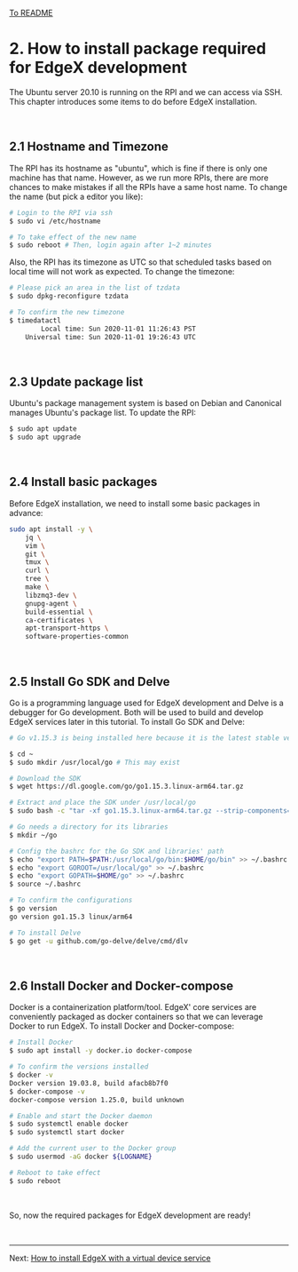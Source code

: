 [To README](README.md)

# 2. How to install package required for EdgeX development

The Ubuntu server 20.10 is running on the RPI and we can access via SSH. This chapter introduces some items to do before EdgeX installation. 

<br/>

## 2.1 Hostname and Timezone

The RPI has its hostname as "ubuntu", which is fine if there is only one machine has that name. However, as we run more RPIs, there are more chances to make mistakes if all the RPIs have a same host name. To change the name (but pick a editor you like):
```sh
# Login to the RPI via ssh
$ sudo vi /etc/hostname

# To take effect of the new name
$ sudo reboot # Then, login again after 1~2 minutes
```

Also, the RPI has its timezone as UTC so that scheduled tasks based on local time will not work as expected. To change the timezone:
```sh
# Please pick an area in the list of tzdata
$ sudo dpkg-reconfigure tzdata

# To confirm the new timezone
$ timedatactl
        Local time: Sun 2020-11-01 11:26:43 PST     
    Universal time: Sun 2020-11-01 19:26:43 UTC     
```

<br/>

## 2.3 Update package list

Ubuntu's package management system is based on Debian and Canonical manages Ubuntu's package list. To update the RPI:
```sh
$ sudo apt update
$ sudo apt upgrade
```

<br/>

## 2.4 Install basic packages

Before EdgeX installation, we need to install some basic packages in advance:
```sh
sudo apt install -y \
    jq \
    vim \
    git \
    tmux \
    curl \
    tree \
    make \
    libzmq3-dev \
    gnupg-agent \
    build-essential \
    ca-certificates \
    apt-transport-https \
    software-properties-common
```

<br/>

## 2.5 Install Go SDK and Delve

Go is a programming language used for EdgeX development and Delve is a debugger for Go development. Both will be used to build and develop EdgeX services later in this tutorial. To install Go SDK and Delve:
```sh
# Go v1.15.3 is being installed here because it is the latest stable version as of today but please check it from https://golang.org/dl/

$ cd ~
$ sudo mkdir /usr/local/go # This may exist

# Download the SDK
$ wget https://dl.google.com/go/go1.15.3.linux-arm64.tar.gz

# Extract and place the SDK under /usr/local/go
$ sudo bash -c "tar -xf go1.15.3.linux-arm64.tar.gz --strip-components=1 -C /usr/local/go"

# Go needs a directory for its libraries
$ mkdir ~/go

# Config the bashrc for the Go SDK and libraries' path
$ echo "export PATH=$PATH:/usr/local/go/bin:$HOME/go/bin" >> ~/.bashrc
$ echo "export GOROOT=/usr/local/go" >> ~/.bashrc
$ echo "export GOPATH=$HOME/go" >> ~/.bashrc
$ source ~/.bashrc

# To confirm the configurations
$ go version
go version go1.15.3 linux/arm64

# To install Delve
$ go get -u github.com/go-delve/delve/cmd/dlv
```

<br/>

## 2.6 Install Docker and Docker-compose

Docker is a containerization platform/tool. EdgeX' core services are conveniently packaged as docker containers so that we can leverage Docker to run EdgeX. To install Docker and Docker-compose:
```sh
# Install Docker
$ sudo apt install -y docker.io docker-compose

# To confirm the versions installed 
$ docker -v
Docker version 19.03.8, build afacb8b7f0
$ docker-compose -v
docker-compose version 1.25.0, build unknown

# Enable and start the Docker daemon
$ sudo systemctl enable docker
$ sudo systemctl start docker

# Add the current user to the Docker group
$ sudo usermod -aG docker ${LOGNAME}

# Reboot to take effect
$ sudo reboot
```

<br/>

So, now the required packages for EdgeX development are ready!

<br/>

---

Next: [How to install EdgeX with a virtual device service](30_install_edgex.md)
